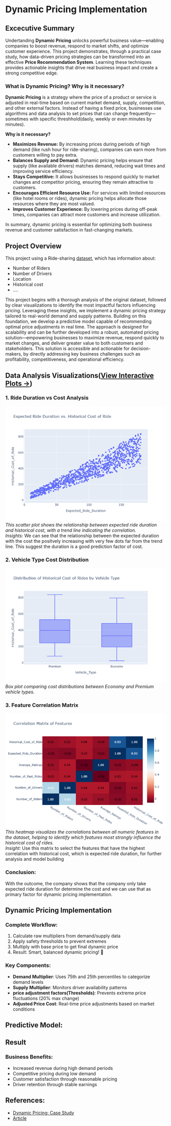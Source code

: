 # Dynamic Pricing Implementation

## Excecutive Summary
Undertanding **Dynamic Pricing** unlocks powerful business value—enabling companies to boost revenue, respond to market shifts, and optimize customer experience. This project demonstrates, through a practical case study, how data-driven pricing strategies can be transformed into an effective **Price Recommendation System**. Learning these techniques provides actionable insights that drive real business impact and create a strong competitive edge.

### What is Dynamic Pricing? Why is it necessary?

**Dynamic Pricing** is a strategy where the price of a product or service is adjusted in real-time based on current market demand, supply, competition, and other external factors. Instead of having a fixed price, businesses use algorithms and data analysis to set prices that can change frequently—sometimes with specific threshhold(daoly, weekly or even minutes by minutes).

**Why is it necessary?**
- **Maximizes Revenue:** By increasing prices during periods of high demand (like rush hour for ride-sharing), companies can earn more from customers willing to pay extra.
- **Balances Supply and Demand:** Dynamic pricing helps ensure that supply (like available drivers) matches demand, reducing wait times and improving service efficiency.
- **Stays Competitive:** It allows businesses to respond quickly to market changes and competitor pricing, ensuring they remain attractive to customers.
- **Encourages Efficient Resource Use:** For services with limited resources (like hotel rooms or rides), dynamic pricing helps allocate those resources where they are most valued.
- **Improves Customer Experience:** By lowering prices during off-peak times, companies can attract more customers and increase utilization.

In summary, dynamic pricing is essential for optimizing both business revenue and customer satisfaction in fast-changing markets.

## Project Overview
This project using a Ride-sharing [dataset](https://statso.io/2023/06/25/dynamic-pricing-case-study/), which has information about:
- Number of Riders
- Number of Drivers
- Location
- Historical cost
- ....  

This project begins with a thorough analysis of the original dataset, followed by clear visualizations to identify the most impactful factors influencing pricing. Leveraging these insights, we implement a dynamic pricing strategy tailored to real-world demand and supply patterns. Building on this foundation, we develop a predictive model capable of recommending optimal price adjustments in real time. The approach is designed for scalability and can be further developed into a robust, automated pricing solution—empowering businesses to maximize revenue, respond quickly to market changes, and deliver greater value to both customers and stakeholders. This solution is accessible and actionable for decision-makers, by directly addressing key business challenges such as profitability, competitiveness, and operational efficiency.

## Data Analysis Visualizations(**[View Interactive Plots →](https://NguyenThuan-data.github.io/Dynamic_Pricing_Strategy/)**)

### 1. Ride Duration vs Cost Analysis
![Scatter Plot](plots/scatter_plot.png)  
*This scatter plot shows the relationship between expected ride duration and historical cost, with a trend line indicating the correlation.*  
*Insights:* We can see that the relationship between the expected duration with the cost the positvely increasing with very few dots far from the trend line. This suggest the duration is a good prediction factor of cost.

### 2. Vehicle Type Cost Distribution
![Box Plot](plots/box_plot.png)  
*Box plot comparing cost distributions between Economy and Premium vehicle types.*

### 3. Feature Correlation Matrix
![Correlation Matrix](plots/correlation_heatmap.png)  
*This heatmap visualizes the correlations between all numeric features in the dataset, helping to identify which features most strongly influence the historical cost of rides.*  
*Insight:* Use this matrix to select the features that have the highest correlation with historical cost, which is expected ride duration, for further analysis and model building

### Conclusion:
With the outcome, the company shows that the company only take expected ride duration for determine the cost and we can use that as primary factor for dynamic pricing implementation. 

## Dynamic Pricing Implementation

### Complete Workflow:
1. Calculate raw multipliers from demand/supply data
2. Apply safety thresholds to prevent extremes
3. Multiply with base price to get final dynamic price
4. Result: Smart, balanced dynamic pricing! 🎯

### Key Components:
- **Demand Multiplier**: Uses 75th and 25th percentiles to categorize demand levels
- **Supply Multiplier**: Monitors driver availability patterns
- **price adjustment factors(Thresholds)**: Prevents extreme price fluctuations (20% max change)
- **Adjusted Price Cost**: Real-time price adjustments based on market conditions


## Predictive Model:

## Result
### Business Benefits:
- Increased revenue during high demand periods
- Competitive pricing during low demand
- Customer satisfaction through reasonable pricing
- Driver retention through stable earnings

## References:
* [Dynamic Pricing: Case Study](https://statso.io/2023/06/25/dynamic-pricing-case-study/)
* [Article](https://amanxai.com/2023/06/26/dynamic-pricing-strategy-using-python/)

